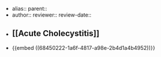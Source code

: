 - alias::
  parent::
- author::
  reviewer::
  review-date::
- ## [[Acute Cholecystitis]]
- {{embed ((68450222-1a6f-4817-a98e-2b4d1a4b4952))}}